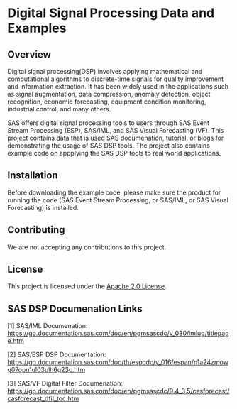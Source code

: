 # Digital Signal Processing Data and Examples

## Overview

Digital signal processing(DSP) involves applying mathematical and computational algorithms to discrete-time signals for quality improvement and information extraction. It has been widely used in the applications such as signal augmentation, data compression, anomaly detection, object recognition, economic forecasting, equipment condition monitoring, industrial control, and many others.

SAS offers digital signal processing tools to users through SAS Event Stream Processing (ESP), SAS/IML, and SAS Visual Forecasting (VF). This project contains data that is used SAS documenation, tutorial, or blogs for demonstrating the usage of SAS DSP tools. The project also contains example code on appplying the SAS DSP tools to real world applications. 


## Installation

Before downloading the example code, please make sure the product for running the code (SAS Event Stream Processing, or SAS/IML, or SAS Visual Forecasting) is installed. 


## Contributing
We are not accepting any contributions to this project.

## License
This project is licensed under the [Apache 2.0 License](LICENSE).


## SAS DSP Documenation Links
[1] SAS/IML Documenation: https://go.documentation.sas.com/doc/en/pgmsascdc/v_030/imlug/titlepage.htm

[2] SAS/ESP DSP Documentation: https://go.documentation.sas.com/doc/th/espcdc/v_016/espan/n1a24zmowg07opn1ul03ulh6g23c.htm

[3] SAS/VF Digital Filter Documenation: https://go.documentation.sas.com/doc/en/pgmsascdc/9.4_3.5/casforecast/casforecast_dfil_toc.htm


